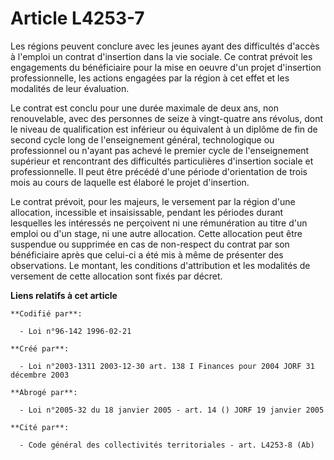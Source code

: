 # Article L4253-7

Les régions peuvent conclure avec les jeunes ayant des difficultés d'accès à l'emploi un contrat d'insertion dans la vie
sociale. Ce contrat prévoit les engagements du bénéficiaire pour la mise en oeuvre d'un projet d'insertion professionnelle,
les actions engagées par la région à cet effet et les modalités de leur évaluation.

Le contrat est conclu pour une durée maximale de deux ans, non renouvelable, avec des personnes de seize à vingt-quatre ans
révolus, dont le niveau de qualification est inférieur ou équivalent à un diplôme de fin de second cycle long de
l'enseignement général, technologique ou professionnel ou n'ayant pas achevé le premier cycle de l'enseignement supérieur et
rencontrant des difficultés particulières d'insertion sociale et professionnelle. Il peut être précédé d'une période
d'orientation de trois mois au cours de laquelle est élaboré le projet d'insertion.

Le contrat prévoit, pour les majeurs, le versement par la région d'une allocation, incessible et insaisissable, pendant les
périodes durant lesquelles les intéressés ne perçoivent ni une rémunération au titre d'un emploi ou d'un stage, ni une autre
allocation. Cette allocation peut être suspendue ou supprimée en cas de non-respect du contrat par son bénéficiaire après que
celui-ci a été mis à même de présenter des observations. Le montant, les conditions d'attribution et les modalités de
versement de cette allocation sont fixés par décret.

**Liens relatifs à cet article**

	**Codifié par**:

	  - Loi n°96-142 1996-02-21

	**Créé par**:

	  - Loi n°2003-1311 2003-12-30 art. 138 I Finances pour 2004 JORF 31 décembre 2003

	**Abrogé par**:

	  - Loi n°2005-32 du 18 janvier 2005 - art. 14 () JORF 19 janvier 2005

	**Cité par**:

	  - Code général des collectivités territoriales - art. L4253-8 (Ab)

